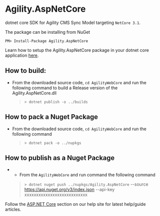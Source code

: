 # Agility.AspNetCore
dotnet core SDK for Agility CMS Sync Model targeting `NetCore 3.1`.

The package can be installing from NuGet
```
PM> Install-Package Agility.AspNetCore
```
Learn how to setup the Agility.AspNetCore package in your dotnet core application [here](https://help.agilitycms.com/hc/en-us/articles/360019026211-Agility-AspNetCore).


## How to build:
- From the downloaded source code, `cd AgilityWebCore` and run the following command to build a Release version of the Agility.AspNetCore.dll
     > `> dotnet publish -o ../builds`

## How to pack a Nuget Package
 - From the downloaded source code, `cd AgilityWebCore` and run the following command
	> `> dotnet pack -o ../nupkgs`

## How to publish as a Nuget Package
 -  - From the `AgilityWebCore` and run command the following command
	> `> dotnet nuget push ../nupkgs/Agility.AspNetCore` --source https://api.nuget.org/v3/index.json --api-key xxxxxxxxxxxxxxxxxxxxxxxxxxx


Follow the [ASP.NET Core](https://help.agilitycms.com/hc/en-us/sections/360002696372-ASP-NET-Core) section on our help site for latest help/guide articles.
